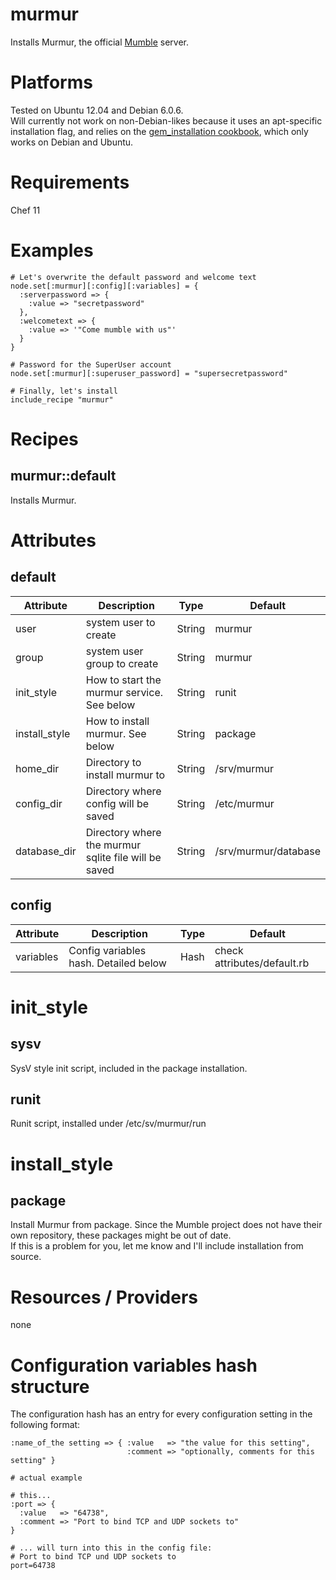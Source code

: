 # murmur

Installs Murmur, the official [Mumble](http://mumble.sourceforge.net) server.

# Platforms

Tested on Ubuntu 12.04 and Debian 6.0.6.  
Will currently not work on non-Debian-likes because it uses an apt-specific installation flag, and relies on the [gem_installation cookbook](https://github.com/promisedlandt/cookbook-gem_installation), which only works on Debian and Ubuntu.

# Requirements

Chef 11

# Examples

```
# Let's overwrite the default password and welcome text
node.set[:murmur][:config][:variables] = {
  :serverpassword => {
    :value => "secretpassword"
  },
  :welcometext => {
    :value => '"Come mumble with us"'
  }
}

# Password for the SuperUser account
node.set[:murmur][:superuser_password] = "supersecretpassword"

# Finally, let's install
include_recipe "murmur"
```

# Recipes

## murmur::default

Installs Murmur.

# Attributes

## default

Attribute | Description | Type | Default
----------|-------------|------|--------
user      | system user to create | String | murmur
group     | system user group to create | String | murmur
init_style | How to start the murmur service. See below | String | runit
install_style | How to install murmur. See below | String | package
home_dir | Directory to install murmur to | String | /srv/murmur
config_dir | Directory where config will be saved | String | /etc/murmur
database_dir | Directory where the murmur sqlite file will be saved | String | /srv/murmur/database

## config

Attribute | Description | Type | Default
----------|-------------|------|--------
variables | Config variables hash. Detailed below | Hash | check attributes/default.rb

# init_style

## sysv

SysV style init script, included in the package installation.

## runit

Runit script, installed under /etc/sv/murmur/run

# install_style

## package

Install Murmur from package. Since the Mumble project does not have their own repository, these packages might be out of date.  
If this is a problem for you, let me know and I'll include installation from source.

# Resources / Providers

none

# Configuration variables hash structure

The configuration hash has an entry for every configuration setting in the following format:

```
:name_of_the setting => { :value   => "the value for this setting",
                          :comment => "optionally, comments for this setting" }

# actual example

# this...
:port => {
  :value   => "64738",
  :comment => "Port to bind TCP and UDP sockets to"
}

# ... will turn into this in the config file:
# Port to bind TCP und UDP sockets to
port=64738
```
